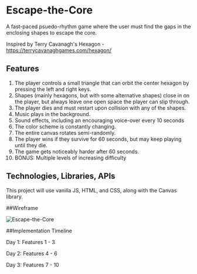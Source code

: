 # Escape-the-Core

A fast-paced psuedo-rhythm game where the user must find the gaps in the enclosing shapes to escape the core.

Inspired by Terry Cavanagh's Hexagon - https://terrycavanaghgames.com/hexagon/

## Features
1. The player controls a small triangle that can orbit the center hexagon by pressing the left and right keys.
2. Shapes (mainly hexagons, but with some alternative shapes) close in on the player, but always leave one open space the player can slip through.
3. The player dies and must restart upon collision with any of the shapes.
4. Music plays in the background.
5. Sound effects, including an encouraging voice-over every 10 seconds
6. The color scheme is constantly changing.
7. The entire canvas rotates semi-randomly.
8. The player wins if they survive for 60 seconds, but may keep playing until they die.
9. The game gets noticeably harder after 60 seconds.
10. BONUS: Multiple levels of increasing difficulty

## Technologies, Libraries, APIs

This project will use vanilla JS, HTML, and CSS, along with the Canvas library.

##Wireframe

![Escape-the-Core](https://i.imgur.com/XM42EWZ.png)

##Implementation Timeline

Day 1: Features 1 - 3

Day 2: Features 4 - 6

Day 3: Features 7 - 10
